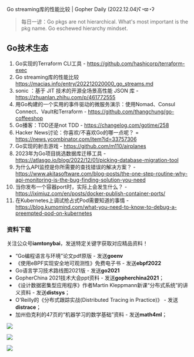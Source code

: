 Go streaming库的性能比较 | Gopher Daily (2022.12.04)ʕ◔ϖ◔ʔ

>每日一谚：Go pkgs are not hierarchical. What's most important is the pkg name. Go eschewed hierarchy mindset.

## Go技术生态

1. Go实现的Terraform CLI工具 - https://github.com/hashicorp/terraform-exec
2. Go streaming库的性能比较  https://macias.info/entry/202212020000_go_streams.md
3. sonic ：基于 JIT 技术的开源全场景高性能 JSON 库 - https://zhuanlan.zhihu.com/p/461772555
4. 用Go构建的一个实用的事件驱动的微服务演示：使用Nomad、Consul Connect、Vault和Terraform - https://github.com/thangchung/go-coffeeshop
5. Go播客：TDD还是not TDD - https://changelog.com/gotime/258
6. Hacker News讨论：你喜欢/不喜欢Go的哪一点呢？ = https://news.ycombinator.com/item?id=33757306
7. Go实现的射击游戏 - https://github.com/m110/airplanes
8. 2023年为Go项目挑选数据库迁移工具 - https://atlasgo.io/blog/2022/12/01/picking-database-migration-tool
9. 为什么API监控是你所需要的查找错误的解决方案？ - https://www.akitasoftware.com/blog-posts/the-one-step-routine-why-api-monitoring-is-the-bug-finding-solution-you-need
10. 当你发布一个容器port时，实际上会发生什么？ - https://iximiuz.com/en/posts/docker-publish-container-ports/
11. 在Kubernetes上调试抢占式Pod需要知道的事情 - https://blog.kumomind.com/what-you-need-to-know-to-debug-a-preempted-pod-on-kubernetes

### 资料下载

关注公众号**iamtonybai**，发送特定关键字获取对应精品资料！

* “Go编程语言与环境”论文pdf原版 - 发送**goenv**
* 《使用eBPF实现安全地可观测性》免费电子书 - 发送**ebpf2022**
* Go语言学习技术路线图2021版 - 发送**go2021**
* GopherChina 2021技术大会ppt资料 - 发送**gopherchina2021**；
* 《设计数据密集型应用程序》作者Martin Kleppmann新课“分布式系统”的讲义资料 - 发送**distsys**；
* O'Reilly的《分布式跟踪实战(Distributed Tracing in Practice)》 - 发送**distrace**；
* 加州伯克利的47页的“机器学习的数学基础”资料 - 发送**math4ml**；

![](https://mmbiz.qpic.cn/mmbiz_png/cH6WzfQ94mb54jsFJZ3Knmz8obUsf3PBShthmdSw5E01TcYmUReGkj0BWpxHak1HlnlzHvLmKax53YSGr7aNlA/0?wx_fmt=png)

![](https://mmbiz.qpic.cn/mmbiz_png/cH6WzfQ94mZsOgPXTXZgWiaE03ib9r9WFJXC6xJCA5Y6VSesOZqlGxYfODibvR7UPGxiaM7SZZNQZkRtggPXEfBdwQ/0?wx_fmt=png)

![](https://mmbiz.qpic.cn/mmbiz_png/cH6WzfQ94mb54jsFJZ3Knmz8obUsf3PBrSoqeMvoWCticN2cpU64fJ0FYQdXJhP7ia7WRh8628uOAsQYeE2NibRRw/0?wx_fmt=png)

